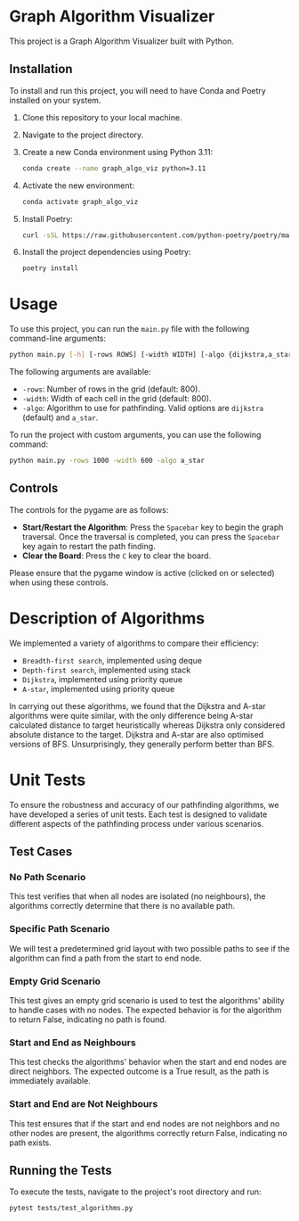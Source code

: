 # Graph Algorithm Visualizer

This project is a Graph Algorithm Visualizer built with Python.

## Installation

To install and run this project, you will need to have Conda and Poetry installed on your system.

1. Clone this repository to your local machine.
2. Navigate to the project directory.
3. Create a new Conda environment using Python 3.11:

   ```bash
   conda create --name graph_algo_viz python=3.11
   ```

4. Activate the new environment:

   ```bash
   conda activate graph_algo_viz
   ```

5. Install Poetry:

   ```bash
   curl -sSL https://raw.githubusercontent.com/python-poetry/poetry/master/get-poetry.py | python -
   ```

6. Install the project dependencies using Poetry:

   ```bash
   poetry install
   ```

# Usage

To use this project, you can run the `main.py` file with the following command-line arguments:

```bash
python main.py [-h] [-rows ROWS] [-width WIDTH] [-algo {dijkstra,a_star, bfs, dfs}]
```

The following arguments are available:

- `-rows`: Number of rows in the grid (default: 800).
- `-width`: Width of each cell in the grid (default: 800).
- `-algo`: Algorithm to use for pathfinding. Valid options are `dijkstra` (default) and `a_star`.

To run the project with custom arguments, you can use the following command:

```bash
python main.py -rows 1000 -width 600 -algo a_star
```

## Controls

The controls for the pygame are as follows:

- **Start/Restart the Algorithm**: Press the `Spacebar` key to begin the graph traversal. Once the traversal is completed, you can press the `Spacebar` key again to restart the path finding.
- **Clear the Board**: Press the `C` key to clear the board.

Please ensure that the pygame window is active (clicked on or selected) when using these controls.


# Description of Algorithms

We implemented a variety of algorithms to compare their efficiency:

- `Breadth-first search`, implemented using deque
- `Depth-first search`, implemented using stack
- `Dijkstra`, implemented using priority queue
- `A-star`, implemented using priority queue

In carrying out these algorithms, we found that the Dijkstra and A-star algorithms were quite similar, with the only difference being A-star calculated distance to target heuristically whereas Dijkstra only considered absolute distance to the target. Dijkstra and A-star are also optimised versions of BFS. Unsurprisingly, they generally perform better than BFS.

# Unit Tests

To ensure the robustness and accuracy of our pathfinding algorithms, we have developed a series of unit tests. Each test is designed to validate different aspects of the pathfinding process under various scenarios.

## Test Cases

### No Path Scenario

This test verifies that when all nodes are isolated (no neighbours), the algorithms correctly determine that there is no available path.

### Specific Path Scenario

We will test a predetermined grid layout with two possible paths to see if the algorithm can find a path from the start to end node.

### Empty Grid Scenario

This test gives an empty grid scenario is used to test the algorithms' ability to handle cases with no nodes. The expected behavior is for the algorithm to return False, indicating no path is found.

### Start and End as Neighbours

This test checks the algorithms' behavior when the start and end nodes are direct neighbors. The expected outcome is a True result, as the path is immediately available.

### Start and End are Not Neighbours

This test ensures that if the start and end nodes are not neighbors and no other nodes are present, the algorithms correctly return False, indicating no path exists.

## Running the Tests

To execute the tests, navigate to the project's root directory and run:

```bash
pytest tests/test_algorithms.py
```
